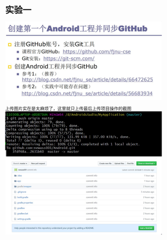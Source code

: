 # 实验一
![image](https://github.com/newass001/Android/blob/master/ScreenShots/test1.jpg)


上传图片实在是太麻烦了，这里就只上传最后上传项目操作的截图
![image](https://github.com/newass001/Android/blob/master/ScreenShots/test1(1).jpg)
![image](https://github.com/newass001/Android/blob/master/ScreenShots/test1(2).jpg)
